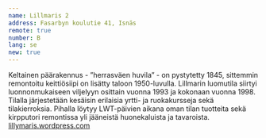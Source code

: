 ```yaml
---
name: Lillmaris 2
address: Fasarbyn koulutie 41, Isnäs
remote: true
number: B
lang: se
new: true
---
```

Keltainen päärakennus - ”herrasväen huvila” - on pystytetty 1845, sittemmin remontoitu keittiösiipi on lisätty taloon 
1950-luvulla.  Lillmarin luomutila siirtyi luonnonmukaiseen viljelyyn osittain vuonna 1993 ja kokonaan vuonna 1998. 
Tilalla järjestetään kesäisin erilaisia yrtti- ja ruokakursseja sekä tilakierroksia.  Pihalla löytyy LWT-päivien aikana 
oman tilan tuotteita sekä kirpputori remontissa yli jääneistä huonekaluista ja tavaroista. 
[lillymaris.wordpress.com](https://lillymaris.wordpress.com)
